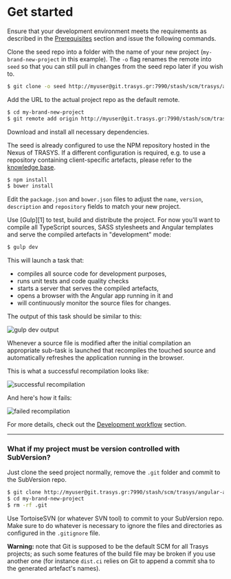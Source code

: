 # Get started

Ensure that your development environment meets the requirements as described in the [Prerequisites](prerequisites.md)
section and issue the following commands.

Clone the seed repo into a folder with the name of your new project (`my-brand-new-project` in this example). The `-o`
flag renames the remote into `seed` so that you can still pull in changes from the seed repo later if you wish to.

```sh
$ git clone -o seed http://myuser@git.trasys.gr:7990/stash/scm/trasys/angular-app-seed.git my-brand-new-project
```

Add the URL to the actual project repo as the default remote.

```sh
$ cd my-brand-new-project
$ git remote add origin http://myuser@git.trasys.gr:7990/stash/scm/trasys/my-brand-new-project.git
```

Download and install all necessary dependencies.

The seed is already configured to use the NPM repository hosted in the Nexus of TRASYS. If a different configuration is required, e.g. to use a repository containing client-specific artefacts, please refer to the [knowledge base](http://livingattrasys.trasys.be/MyKnowledge/cr/KB/d/prinpm/pages/Home.aspx).

```sh
$ npm install
$ bower install
```

Edit the `package.json` and `bower.json` files to adjust the `name`, `version`, `description` and `repository` fields
to match your new project.

Use [Gulp][1] to test, build and distribute the project. For now you'll want to compile all TypeScript sources, SASS
stylesheets and Angular templates and serve the compiled artefacts in "development" mode:

```sh
$ gulp dev
```

This will launch a task that:

 - compiles all source code for development purposes,
 - runs unit tests and code quality checks
 - starts a server that serves the compiled artefacts,
 - opens a browser with the Angular app running in it and
 - will continuously monitor the source files for changes.

The output of this task should be similar to this:

![gulp dev output](/stash/projects/TRASYS/repos/angular-app-seed/browse/readme.d/assets/gulp-dev.png?raw)

Whenever a source file is modified after the initial compilation an appropriate sub-task is launched that recompiles
the touched source and automatically refreshes the application running in the browser.

This is what a successful recompilation looks like:

![successful recompilation](/stash/projects/TRASYS/repos/angular-app-seed/browse/readme.d/assets/successful-recompilation.png?raw)

And here's how it fails:

![failed recompilation](/stash/projects/TRASYS/repos/angular-app-seed/browse/readme.d/assets/failed-recompilation.png?raw)

For more details, check out the [Development workflow](workflow.md) section.

----

### What if my project must be version controlled with SubVersion?

Just clone the seed project normally, remove the `.git` folder and commit to the SubVersion repo.

```sh
$ git clone http://myuser@git.trasys.gr:7990/stash/scm/trasys/angular-app-seed.git my-brand-new-project
$ cd my-brand-new-project
$ rm -rf .git
```

Use TortoiseSVN (or whatever SVN tool) to commit to your SubVersion repo. Make sure to do whatever is necessary to
ignore the files and directories as configured in the `.gitignore` file.

**Warning:** note that Git is supposed to be the default SCM for all Trasys projects; as such some features of the
 build file may be broken if you use another one (for instance `dist.ci` relies on Git to append a commit sha to the
 generated artefact's names).

